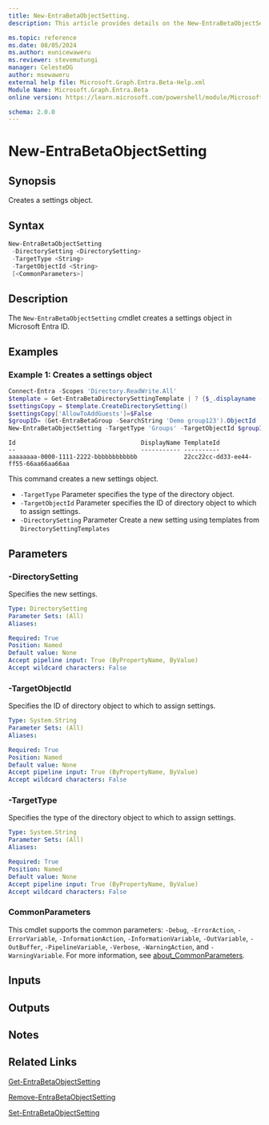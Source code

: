 ```yaml
---
title: New-EntraBetaObjectSetting.
description: This article provides details on the New-EntraBetaObjectSetting command.

ms.topic: reference
ms.date: 08/05/2024
ms.author: eunicewaweru
ms.reviewer: stevemutungi
manager: CelesteDG
author: msewaweru
external help file: Microsoft.Graph.Entra.Beta-Help.xml
Module Name: Microsoft.Graph.Entra.Beta
online version: https://learn.microsoft.com/powershell/module/Microsoft.Graph.Entra.Beta/New-EntraBetaObjectSetting

schema: 2.0.0
---
```


# New-EntraBetaObjectSetting

## Synopsis

Creates a settings object.

## Syntax

```powershell
New-EntraBetaObjectSetting 
 -DirectorySetting <DirectorySetting> 
 -TargetType <String> 
 -TargetObjectId <String>
 [<CommonParameters>]
```

## Description

The `New-EntraBetaObjectSetting` cmdlet creates a settings object in Microsoft Entra ID.

## Examples

### Example 1: Creates a settings object

```powershell
Connect-Entra -Scopes 'Directory.ReadWrite.All'
$template = Get-EntraBetaDirectorySettingTemplate | ? {$_.displayname -eq 'group.unified.guest'}
$settingsCopy = $template.CreateDirectorySetting()
$settingsCopy['AllowToAddGuests']=$False
$groupID= (Get-EntraBetaGroup -SearchString 'Demo group123').ObjectId
New-EntraBetaObjectSetting -TargetType 'Groups' -TargetObjectId $groupID -DirectorySetting $settingsCopy
```

```Output
Id                                   DisplayName TemplateId
--                                   ----------- ----------
aaaaaaaa-0000-1111-2222-bbbbbbbbbbbb             22cc22cc-dd33-ee44-ff55-66aa66aa66aa
```

This command creates a new settings object.

- `-TargetType` Parameter specifies the type of the directory object.
- `-TargetObjectId` Parameter specifies the ID of directory object to which to assign settings.
- `-DirectorySetting` Parameter Create a new setting using templates from `DirectorySettingTemplates`

## Parameters

### -DirectorySetting

Specifies the new settings.

```yaml
Type: DirectorySetting
Parameter Sets: (All)
Aliases:

Required: True
Position: Named
Default value: None
Accept pipeline input: True (ByPropertyName, ByValue)
Accept wildcard characters: False
```

### -TargetObjectId

Specifies the ID of directory object to which to assign settings.

```yaml
Type: System.String
Parameter Sets: (All)
Aliases:

Required: True
Position: Named
Default value: None
Accept pipeline input: True (ByPropertyName, ByValue)
Accept wildcard characters: False
```

### -TargetType

Specifies the type of the directory object to which to assign settings.

```yaml
Type: System.String
Parameter Sets: (All)
Aliases:

Required: True
Position: Named
Default value: None
Accept pipeline input: True (ByPropertyName, ByValue)
Accept wildcard characters: False
```

### CommonParameters

This cmdlet supports the common parameters: `-Debug`, `-ErrorAction`, `-ErrorVariable`, `-InformationAction`, `-InformationVariable`, `-OutVariable`, `-OutBuffer`, `-PipelineVariable`, `-Verbose`, `-WarningAction`, and `-WarningVariable`. For more information, see [about_CommonParameters](https://go.microsoft.com/fwlink/?LinkID=113216).

## Inputs

## Outputs

## Notes

## Related Links

[Get-EntraBetaObjectSetting](Get-EntraBetaObjectSetting.md)

[Remove-EntraBetaObjectSetting](Remove-EntraBetaObjectSetting.md)

[Set-EntraBetaObjectSetting](Set-EntraBetaObjectSetting.md)
